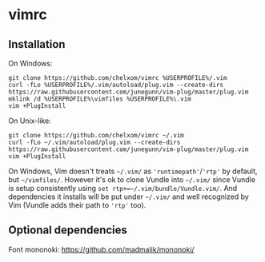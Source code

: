 # vimrc

## Installation
On Windows:
```shell
git clone https://github.com/chelxom/vimrc %USERPROFILE%/.vim
curl -fLo %USERPROFILE%/.vim/autoload/plug.vim --create-dirs https://raw.githubusercontent.com/junegunn/vim-plug/master/plug.vim
mklink /d %USERPROFILE%\vimfiles %USERPROFILE%\.vim
vim +PlugInstall
```

On Unix-like:
```shell
git clone https://github.com/chelxom/vimrc ~/.vim
curl -fLo ~/.vim/autoload/plug.vim --create-dirs https://raw.githubusercontent.com/junegunn/vim-plug/master/plug.vim
vim +PlugInstall
```

On Windows, Vim doesn't treats `~/.vim/` as `'runtimepath'`/`'rtp'` by default, but `~/vimfiles/`.
However it's ok to clone Vundle into `~/.vim/` since Vundle is setup consistently using `set rtp+=~/.vim/bundle/Vundle.vim/`. 
And dependencies it installs will be put under `~/.vim/` and well recognized by Vim (Vundle adds their path to `'rtp'` too).

## Optional dependencies
Font mononoki: <https://github.com/madmalik/mononoki/>
